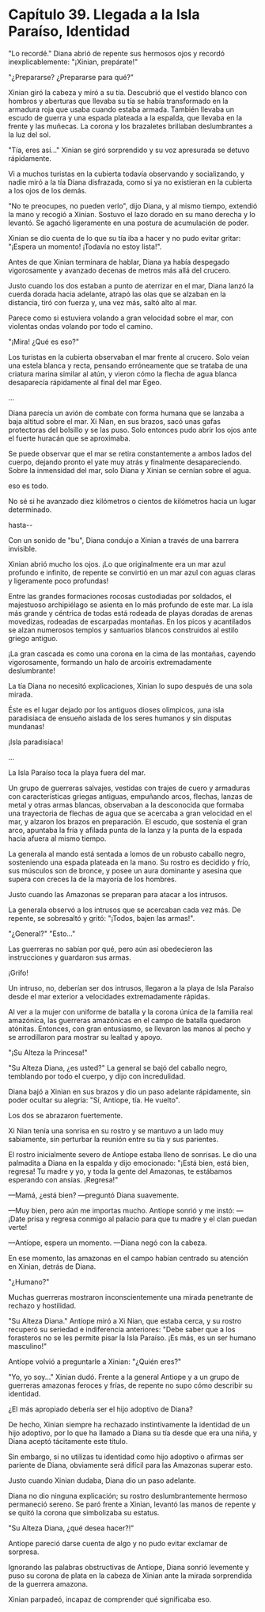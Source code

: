 
# Capítulo 39. Llegada a la Isla Paraíso, Identidad


"Lo recordé." Diana abrió de repente sus hermosos ojos y recordó inexplicablemente: "¡Xinian, prepárate!"

"¿Prepararse? ¿Prepararse para qué?"

Xinian giró la cabeza y miró a su tía. Descubrió que el vestido blanco con hombros y aberturas que llevaba su tía se había transformado en la armadura roja que usaba cuando estaba armada. También llevaba un escudo de guerra y una espada plateada a la espalda, que llevaba en la frente y las muñecas. La corona y los brazaletes brillaban deslumbrantes a la luz del sol.

"Tía, eres así..." Xinian se giró sorprendido y su voz apresurada se detuvo rápidamente.

Vi a muchos turistas en la cubierta todavía observando y socializando, y nadie miró a la tía Diana disfrazada, como si ya no existieran en la cubierta a los ojos de los demás.

"No te preocupes, no pueden verlo", dijo Diana, y al mismo tiempo, extendió la mano y recogió a Xinian. Sostuvo el lazo dorado en su mano derecha y lo levantó. Se agachó ligeramente en una postura de acumulación de poder.

Xinian se dio cuenta de lo que su tía iba a hacer y no pudo evitar gritar: "¡Espera un momento! ¡Todavía no estoy lista!".

Antes de que Xinian terminara de hablar, Diana ya había despegado vigorosamente y avanzado decenas de metros más allá del crucero.

Justo cuando los dos estaban a punto de aterrizar en el mar, Diana lanzó la cuerda dorada hacia adelante, atrapó las olas que se alzaban en la distancia, tiró con fuerza y, una vez más, saltó alto al mar.

Parece como si estuviera volando a gran velocidad sobre el mar, con violentas ondas volando por todo el camino.

"¡Mira! ¿Qué es eso?"

Los turistas en la cubierta observaban el mar frente al crucero. Solo veían una estela blanca y recta, pensando erróneamente que se trataba de una criatura marina similar al atún, y vieron cómo la flecha de agua blanca desaparecía rápidamente al final del mar Egeo.

…

Diana parecía un avión de combate con forma humana que se lanzaba a baja altitud sobre el mar. Xi Nian, en sus brazos, sacó unas gafas protectoras del bolsillo y se las puso. Solo entonces pudo abrir los ojos ante el fuerte huracán que se aproximaba.

Se puede observar que el mar se retira constantemente a ambos lados del cuerpo, dejando pronto el yate muy atrás y finalmente desapareciendo. Sobre la inmensidad del mar, solo Diana y Xinian se cernían sobre el agua.

eso es todo.

No sé si he avanzado diez kilómetros o cientos de kilómetros hacia un lugar determinado.

hasta--

Con un sonido de "bu", Diana condujo a Xinian a través de una barrera invisible.

Xinian abrió mucho los ojos. ¡Lo que originalmente era un mar azul profundo e infinito, de repente se convirtió en un mar azul con aguas claras y ligeramente poco profundas!

Entre las grandes formaciones rocosas custodiadas por soldados, el majestuoso archipiélago se asienta en lo más profundo de este mar. La isla más grande y céntrica de todas está rodeada de playas doradas de arenas movedizas, rodeadas de escarpadas montañas. En los picos y acantilados se alzan numerosos templos y santuarios blancos construidos al estilo griego antiguo.

¡La gran cascada es como una corona en la cima de las montañas, cayendo vigorosamente, formando un halo de arcoíris extremadamente deslumbrante!

La tía Diana no necesitó explicaciones, Xinian lo supo después de una sola mirada.

Éste es el lugar dejado por los antiguos dioses olímpicos, ¡una isla paradisíaca de ensueño aislada de los seres humanos y sin disputas mundanas!

¡Isla paradisíaca!

…

La Isla Paraíso toca la playa fuera del mar.

Un grupo de guerreras salvajes, vestidas con trajes de cuero y armaduras con características griegas antiguas, empuñando arcos, flechas, lanzas de metal y otras armas blancas, observaban a la desconocida que formaba una trayectoria de flechas de agua que se acercaba a gran velocidad en el mar, y alzaron los brazos en preparación. El escudo, que sostenía el gran arco, apuntaba la fría y afilada punta de la lanza y la punta de la espada hacia afuera al mismo tiempo.

La generala al mando está sentada a lomos de un robusto caballo negro, sosteniendo una espada plateada en la mano. Su rostro es decidido y frío, sus músculos son de bronce, y posee un aura dominante y asesina que supera con creces la de la mayoría de los hombres.

Justo cuando las Amazonas se preparan para atacar a los intrusos.

La generala observó a los intrusos que se acercaban cada vez más. De repente, se sobresaltó y gritó: "¡Todos, bajen las armas!".

"¿General?" "Esto..."

Las guerreras no sabían por qué, pero aún así obedecieron las instrucciones y guardaron sus armas.

¡Grifo!

Un intruso, no, deberían ser dos intrusos, llegaron a la playa de Isla Paraíso desde el mar exterior a velocidades extremadamente rápidas.

Al ver a la mujer con uniforme de batalla y la corona única de la familia real amazónica, las guerreras amazónicas en el campo de batalla quedaron atónitas. Entonces, con gran entusiasmo, se llevaron las manos al pecho y se arrodillaron para mostrar su lealtad y apoyo.

"¡Su Alteza la Princesa!"

"Su Alteza Diana, ¿es usted?" La general se bajó del caballo negro, temblando por todo el cuerpo, y dijo con incredulidad.

Diana bajó a Xinian en sus brazos y dio un paso adelante rápidamente, sin poder ocultar su alegría: "Sí, Antiope, tía. He vuelto".

Los dos se abrazaron fuertemente.

Xi Nian tenía una sonrisa en su rostro y se mantuvo a un lado muy sabiamente, sin perturbar la reunión entre su tía y sus parientes.

El rostro inicialmente severo de Antíope estaba lleno de sonrisas. Le dio una palmadita a Diana en la espalda y dijo emocionado: "¡Está bien, está bien, regresa! Tu madre y yo, y toda la gente del Amazonas, te estábamos esperando con ansias. ¡Regresa!"

—Mamá, ¿está bien? —preguntó Diana suavemente.

—Muy bien, pero aún me importas mucho. Antíope sonrió y me instó: —¡Date prisa y regresa conmigo al palacio para que tu madre y el clan puedan verte!

—Antíope, espera un momento. —Diana negó con la cabeza.

En ese momento, las amazonas en el campo habían centrado su atención en Xinian, detrás de Diana.

"¿Humano?"

Muchas guerreras mostraron inconscientemente una mirada penetrante de rechazo y hostilidad.

"Su Alteza Diana." Antíope miró a Xi Nian, que estaba cerca, y su rostro recuperó su seriedad e indiferencia anteriores: "Debe saber que a los forasteros no se les permite pisar la Isla Paraíso. ¡Es más, es un ser humano masculino!"

Antíope volvió a preguntarle a Xinian: "¿Quién eres?"

"Yo, yo soy..." Xinian dudó. Frente a la general Antiope y a un grupo de guerreras amazonas feroces y frías, de repente no supo cómo describir su identidad.

¿El más apropiado debería ser el hijo adoptivo de Diana?

De hecho, Xinian siempre ha rechazado instintivamente la identidad de un hijo adoptivo, por lo que ha llamado a Diana su tía desde que era una niña, y Diana aceptó tácitamente este título.

Sin embargo, si no utilizas tu identidad como hijo adoptivo o afirmas ser pariente de Diana, obviamente será difícil para las Amazonas superar esto.

Justo cuando Xinian dudaba, Diana dio un paso adelante.

Diana no dio ninguna explicación; su rostro deslumbrantemente hermoso permaneció sereno. Se paró frente a Xinian, levantó las manos de repente y se quitó la corona que simbolizaba su estatus.

"Su Alteza Diana, ¿qué desea hacer?!"

Antíope pareció darse cuenta de algo y no pudo evitar exclamar de sorpresa.

Ignorando las palabras obstructivas de Antiope, Diana sonrió levemente y puso su corona de plata en la cabeza de Xinian ante la mirada sorprendida de la guerrera amazona.

Xinian parpadeó, incapaz de comprender qué significaba eso.